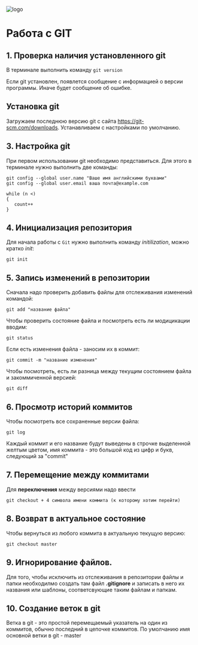 ![logo](pngwing.com.png)
# Работа с GIT
## 1. Проверка наличия установленного git
В терминале выполнить команду `git version`

Если git установлен, появлется сообщение с информацией о версии программы. Иначе будет сообщение об ошибке.

 ## Установка git
Загружаем последнюю версию git с сайта https://git-scm.com/downloads.
Устанавливаем с настройками по умолчанию.

 ## 3. Настройка git
 При первом использовании git необходимо представиться. Для этого в терминале нужно выполнить две команды:
 ```
 git config --global user.name "Ваше имя английскими буквами"
 git config --global user.email ваша почта@example.com
 ```
 ```
 while (n <)
 {
    count++
 }
 ```

## 4. Инициализация репозитория

Для начала работы с `Git` нужно выполнить команду *initilization*, можно кратко *init*:

```
git init
```

## 5. Запись изменений в репозитории

Сначала надо проверить добавить файлы для отслеживания изменений командой:

```
git add "название файла"
```
 
Чтобы проверить состояние файла и посмотреть есть ли модицикации вводим:

```
git status
```
Если есть изменения файла - заносим их в коммит:

```
git commit -m "название изменения"
```
Чтобы посмотреть, есть ли разница между текущим состоянием файла и закоммиченной версией:
```
git diff
```

## 6. Просмотр историй коммитов

 Чтобы посмотреть все сохраненные версии файла:

 ```
 git log
 ```

 Каждый коммит и его название будут выведены в строчке выделенной желтым цветом, имя коммита - это большой код из цифр и букв, следующий за "commit"

## 7. Перемещение между коммитами

Для **переключения** между версиями надо ввести

```
git checkout + 4 символа имени коммита (к которому хотим перейти)
```

## 8. Возврат в актуальное состояние 

Чтобы вернуться из любого коммита в актуальную текущую версию: 

```
git checkout master
```

## 9. Игнорирование файлов.
Для того, чтобы исключить из отслеживания в репозитории файлы и папки необходилмо создать там файл **.gitignore** и записать в него их названия или шаблоны, соответсвующие таким файлам и папкам.

## 10. Создание веток в git
Ветка в git - это простой перемещаемый указатель на один из коммитов, обычно последний в цепочке коммитов.
По умолчанию имя основной ветки в git - master





